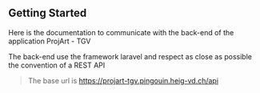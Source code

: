 ## Getting Started

Here is the documentation to communicate with the back-end of the application ProjArt - TGV

The back-end use the framework laravel and respect as close as possible the convention of a REST API

> The base url is https://projart-tgv.pingouin.heig-vd.ch/api

